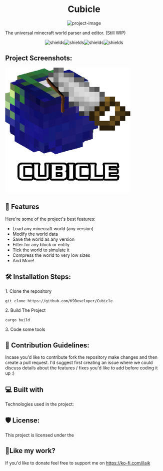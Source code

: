 <h1 align="center" id="title">Cubicle</h1>

<p align="center"><img src="https://socialify.git.ci/K9Developer/Cubicle/image?font=Inter&amp;language=1&amp;name=1&amp;owner=1&amp;pattern=Plus&amp;theme=Dark" alt="project-image"></p>

<p id="description">The universal minecraft world parser and editor. (Still WIP)</p>

<p align="center"><img src="https://img.shields.io/github/last-commit/K9Developer/Cubicle" alt="shields"><img src="https://img.shields.io/github/issues/K9Developer/Cubicle" alt="shields"><img src="https://img.shields.io/github/license/K9Developer/Cubicle" alt="shields"><img src="https://img.shields.io/badge/version-0.7v-blue" alt="shields"></p>

<h2>Project Screenshots:</h2>

<img src="https://raw.githubusercontent.com/K9Developer/Cubicle/refs/heads/master/cubicle_logo_sm.png" alt="project-screenshot" width="400" height="400">

  
  
<h2>🧐 Features</h2>

Here're some of the project's best features:

*   Load any minecraft world (any version)
*   Modify the world data
*   Save the world as any version
*   Filter for any block or entity
*   Tick the world to simulate it
*   Compress the world to very low sizes
*   And More!

<h2>🛠️ Installation Steps:</h2>

<p>1. Clone the repository</p>

```
git clone https://github.com/K9Developer/Cubicle
```

<p>2. Build The Project</p>

```
cargo build
```

<p>3. Code some tools</p>

<h2>🍰 Contribution Guidelines:</h2>

Incase you'd like to contribute fork the repository make changes and then create a pull request. I'd suggest first creating an issue where we could discuss details about the features / fixes you'd like to add before coding it up :)

  
  
<h2>💻 Built with</h2>

Technologies used in the project:

<h2>🛡️ License:</h2>

This project is licensed under the

<h2>💖Like my work?</h2>

If you'd like to donate feel free to support me on https://ko-fi.com/ilaik
